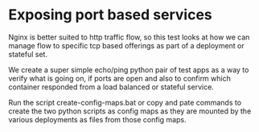 # Exposing port based services

Nginx is better suited to http traffic flow, so this test looks at how we can manage flow to specific tcp based offerings as part of a deployment or stateful set.

We create a super simple echo/ping python pair of test apps as a way to verify what is going on, if ports are open and also to confirm which container responded from a load balanced or stateful service.

Run the script create-config-maps.bat or copy and pate commands to create the two python scripts as config maps as they are mounted by the various deployments as files from those config maps.
